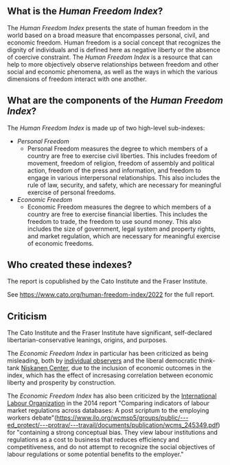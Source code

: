 ## What is the *Human Freedom Index*?

The *Human Freedom Index* presents the state of human freedom in the world based on a broad measure that encompasses personal, civil, and economic freedom. Human freedom is a social concept that recognizes the dignity of individuals and is defined here as negative liberty or the absence of coercive constraint. The *Human Freedom Index* is a resource that can help to more objectively observe relationships between freedom and other social and economic phenomena, as well as the ways in which the various dimensions of freedom interact with one another.


## What are the components of the *Human Freedom Index*?

The *Human Freedom Index* is made up of two high-level sub-indexes:
- *Personal Freedom*
    - Personal Freedom measures the degree to which members of a country are free to exercise civil liberties. This includes freedom of movement, freedom of religion, freedom of assembly and political action, freedom of the press and information, and freedom to engage in various interpersonal relationships. This also includes the rule of law, security, and safety, which are necessary for meaningful exercise of personal freedoms.
- *Economic Freedom*
    - Economic Freedom measures the degree to which members of a country are free to exercise financial liberties. This includes the freedom to trade, the freedom to use sound money. This also includes the size of government, legal system and property rights, and market regulation, which are necessary for meaningful exercise of economic freedoms.


## Who created these indexes?

The report is copublished by the Cato Institute and the Fraser Institute.

See https://www.cato.org/human-freedom-index/2022 for the full report.


## Criticism

The Cato Institute and the Fraser Institute have significant, self-declared libertarian-conservative leanings, origins, and purposes.

The *Economic Freedom Index* in particular has been criticized as being misleading, both by [individual observers](https://erlendkulanderkvitrud.medium.com/the-economic-freedom-index-is-a-steaming-pile-of-neoliberal-bullshit-a35205855e29) and the liberal democratic think-tank [Niskanen Center](https://www.niskanencenter.org/elusive-regulatory-state/), due to the inclusion of economic outcomes in the index, which has the effect of incresasing correlation between economic liberty and prosperity by construction. 

The *Economic Freedom Index* has also been criticized by the [International Labour Organization](https://www.ilo.org/) in the 2014 report "Comparing indicators of labour market regulations across databases: A post scriptum to the employing workers debate"(https://www.ilo.org/wcmsp5/groups/public/---ed_protect/---protrav/---travail/documents/publication/wcms_245349.pdf) for "containing a strong conceptual bias. They view labour institutions and regulations as a cost to business that reduces efficiency and competitiveness, and do not attempt to recognize the social objectives of labour regulations or some potential benefits to the employer."